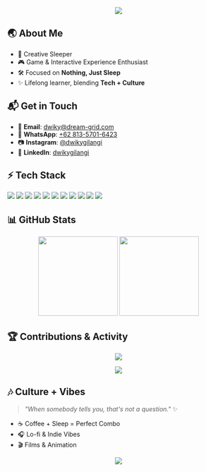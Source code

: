 <!-- Banner / Header -->
<p align="center">
  <img src="https://capsule-render.vercel.app/api?type=waving&color=gradient&height=220&section=header&text=Hi%20👋%2C%20I'm%20Dwiky%20Gilang&fontSize=45&fontAlignY=40&animation=twinkling" />
</p>

## 🌏 About Me
- 🎨 Creative Sleeper  
- 🎮 Game & Interactive Experience Enthusiast  
- 🛠️ Focused on **Nothing, Just Sleep**  
- ✨ Lifelong learner, blending **Tech + Culture**  

## 📬 Get in Touch
- 📧 **Email**: [dwiky@dream-grid.com](mailto:dwiky@dream-grid.com)  
- 📱 **WhatsApp**: [+62 813-5701-6423](https://wa.me/6281357016423)  
- 📷 **Instagram**: [@dwikygilangi](https://instagram.com/dwikygilangi)  
- 💼 **LinkedIn**: [dwikygilangi](https://www.linkedin.com/in/dwikygilangi/)  

## ⚡ Tech Stack
<p align="left">
  <img src="https://img.shields.io/badge/Python-3776AB?logo=python&logoColor=white" />
  <img src="https://img.shields.io/badge/Unity-000000?logo=unity&logoColor=white" />
  <img src="https://img.shields.io/badge/Laravel-FF2D20?logo=laravel&logoColor=white" />
  <img src="https://img.shields.io/badge/OpenCV-5C9C21?logo=opencv&logoColor=white" />
  <img src="https://img.shields.io/badge/ESP32-FF6600?logo=espressif&logoColor=white" />
  <img src="https://img.shields.io/badge/n8n-FC64FF?logo=n8n&logoColor=white" />
  <img src="https://img.shields.io/badge/DiscordBot-7289da?logo=discord&logoColor=white" />
  <img src="https://img.shields.io/badge/OpenCue-00bcd4?logo=none&logoColor=white" />
  <img src="https://img.shields.io/badge/Kitsu-9c27b0?logo=none&logoColor=white" />
  <img src="https://img.shields.io/badge/TensorFlow-FF6F00?logo=tensorflow&logoColor=white" />
  <img src="https://img.shields.io/badge/Blender-F5792A?logo=blender&logoColor=white" />
</p>

## 📊 GitHub Stats
<p align="center">
  <img src="https://github-readme-stats.vercel.app/api?username=dwikygilang&show_icons=true&theme=tokyonight&count_private=true&hide=prs,issues" height="180em" />
  <img src="https://github-readme-streak-stats.herokuapp.com/?user=dwikygilang&theme=tokyonight" height="180em" />
</p>

## 🏆 Contributions & Activity
<p align="center">
  <img src="https://github-readme-activity-graph.cyclic.app/graph?username=dwikygilang&theme=react-dark&hide_border=true" />
</p>

<p align="center">
  <img src="https://github-readme-stats.vercel.app/api/top-langs/?username=dwikygilang&layout=compact&theme=tokyonight&hide_border=true" />
</p>

## 🎶 Culture + Vibes
> *"When somebody tells you, that's not a question."* ✨  
- ☕ Coffee + Sleep = Perfect Combo  
- 🎧 Lo-fi & Indie Vibes  
- 🎬 Films & Animation  

<!-- Footer -->
<p align="center">
  <img src="https://capsule-render.vercel.app/api?type=wave&color=gradient&height=150&section=footer&animation=twinkling" />
</p>
